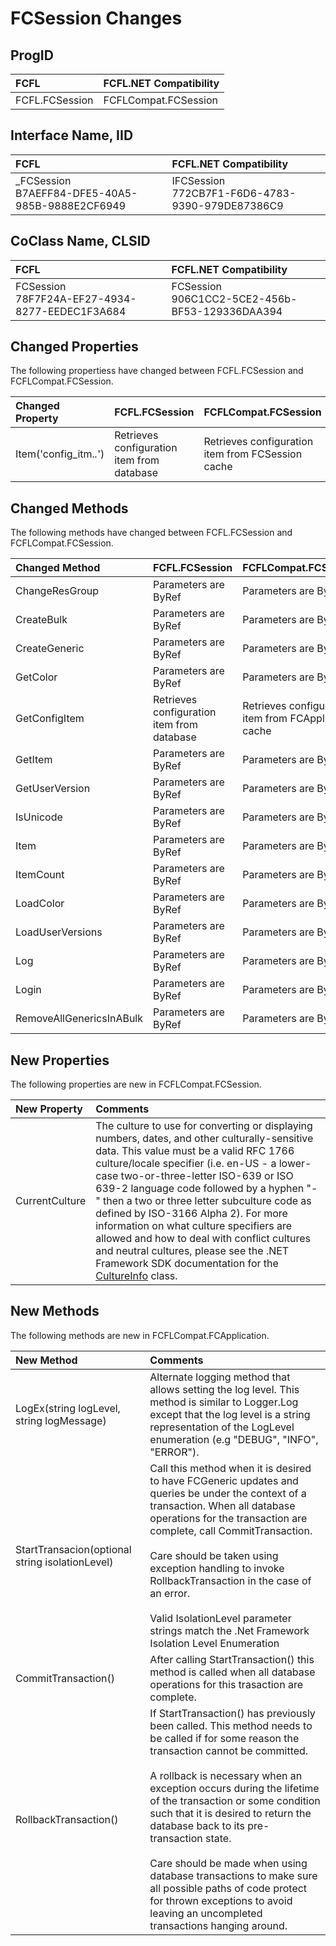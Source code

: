 # FCSession Changes

## ProgID

| FCFL | FCFL.NET Compatibility |
|:--- |:--- |
| FCFL.FCSession | FCFLCompat.FCSession |

## Interface Name, IID

| FCFL | FCFL.NET Compatibility |
|:--- |:--- |
| _FCSession<br/>B7AEFF84-DFE5-40A5-985B-9888E2CF6949 | IFCSession<br/>772CB7F1-F6D6-4783-9390-979DE87386C9 |

## CoClass Name, CLSID

| FCFL | FCFL.NET Compatibility |
|:--- |:--- |
| FCSession<br/>78F7F24A-EF27-4934-8277-EEDEC1F3A684 | FCSession<br/>906C1CC2-5CE2-456b-BF53-129336DAA394 |

## Changed Properties

The following propertiess have changed between FCFL.FCSession and FCFLCompat.FCSession.

| Changed Property | FCFL.FCSession | FCFLCompat.FCSession |
|:--- |:--- |:--- |
| Item('config_itm.*.*') | Retrieves configuration item from database | Retrieves configuration item from FCSession cache |

## Changed Methods

The following methods have changed between FCFL.FCSession and FCFLCompat.FCSession.

| Changed Method | FCFL.FCSession | FCFLCompat.FCSession |
|:--- |:--- |:--- |
| ChangeResGroup | Parameters are ByRef | Parameters are ByVal |
| CreateBulk | Parameters are ByRef | Parameters are ByVal |
| CreateGeneric | Parameters are ByRef | Parameters are ByVal |
| GetColor | Parameters are ByRef | Parameters are ByVal |
| GetConfigItem | Retrieves configuration item from database | Retrieves configuration item from FCApplication cache |
| GetItem | Parameters are ByRef | Parameters are ByVal |
| GetUserVersion | Parameters are ByRef | Parameters are ByVal |
| IsUnicode | Parameters are ByRef | Parameters are ByVal |
| Item | Parameters are ByRef | Parameters are ByVal |
| ItemCount | Parameters are ByRef | Parameters are ByVal |
| LoadColor | Parameters are ByRef | Parameters are ByVal |
| LoadUserVersions | Parameters are ByRef | Parameters are ByVal |
| Log | Parameters are ByRef | Parameters are ByVal |
| Login | Parameters are ByRef | Parameters are ByVal |
| RemoveAllGenericsInABulk | Parameters are ByRef | Parameters are ByVal |

## New Properties

The following properties are new in FCFLCompat.FCSession.

| New Property | Comments |
|:--- |:--- |
| CurrentCulture | The culture to use for converting or displaying numbers, dates, and other culturally-sensitive data. This value must be a valid RFC 1766 culture/locale specifier (i.e. en-US - a lower-case two-or-three-letter ISO-639 or ISO 639-2 language code followed by a hyphen "-" then a two or three letter subculture code as defined by ISO-3166 Alpha 2). For more information on what culture specifiers are allowed and how to deal with conflict cultures and neutral cultures, please see the .NET Framework SDK documentation for the [CultureInfo]() class. |

## New Methods

The following methods are new in FCFLCompat.FCApplication.

| New Method | Comments |
|:--- |:--- |
| LogEx(string logLevel, string logMessage) | Alternate logging method that allows setting the log level. This method is similar to Logger.Log except that the log level is a string representation of the LogLevel enumeration (e.g "DEBUG", "INFO", "ERROR"). |
| StartTransacion(optional string isolationLevel) | Call this method when it is desired to have FCGeneric updates and queries be under the context of a transaction. When all database operations for the transaction are complete, call CommitTransaction.<br/><br/>Care should be taken using exception handling to invoke RollbackTransaction in the case of an error.<br/><br/>Valid IsolationLevel parameter strings match the .Net Framework Isolation Level Enumeration |
| CommitTransaction() | After calling StartTransaction() this method is called when all database operations for this trasaction are complete. |
| RollbackTransaction() | If StartTransaction() has previously been called. This method needs to be called if for some reason the transaction cannot be committed.<br/><br/>A rollback is necessary when an exception occurs during the lifetime of the transaction or some condition such that it is desired to return the database back to its pre-transaction state.<br/><br/>Care should be made when using database transactions to make sure all possible paths of code protect for thrown exceptions to avoid leaving an uncompleted transactions hanging around. |
